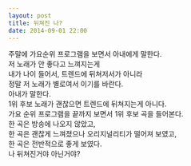 ```yaml
---
layout: post
title: 뒤쳐진 나?
date: 2014-09-01 22:00
---
```


주말에 가요순위 프로그램을 보면서 아내에게 말한다.   
저 노래가 안 좋다고 느껴지는게   
내가 나이 들어서, 트렌드에 뒤쳐저서가 아니라   
정말 저 노래가 별로여서 이기를 바란다.   
아내가 말한다.   
1위 후보 노래가 괜찮으면 트렌드에 뒤쳐지는게 아니다.   
가요 순위 프로그램을 끝까지 보면서 1위 후보 곡을 들어본다.   
한 곡은 방송에 나오지 않았고,   
한 곡은 괜찮게 느껴졌으나 오리지널리티가 떨어져 보였고,   
한 곡은 전반적으로 좋게 보였다.   
나 뒤쳐진거야 아닌거야?
